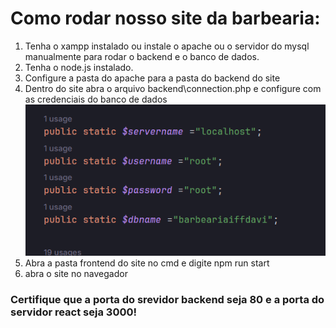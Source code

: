 # Como rodar nosso site da barbearia:

1. Tenha o xampp instalado ou instale o apache ou
o servidor do mysql manualmente para rodar o backend e o banco de dados.
2. Tenha o node.js instalado.
3. Configure a pasta do apache para a pasta do backend do site
4. Dentro do site abra o arquivo backend\connection.php e configure
com as credenciais do banco de dados
![img.png](img.png)
5. Abra a pasta frontend do site no cmd e digite npm run start
6. abra o site no navegador


### Certifique que a porta do srevidor backend seja 80 e a porta do servidor react seja 3000!